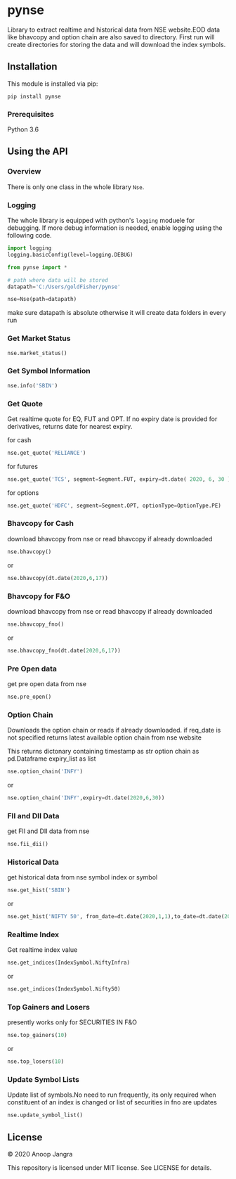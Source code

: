 # pynse

Library to extract realtime and historical data from NSE website.EOD data like bhavcopy and option chain are also saved to directory. First run will create directories for storing the data and will download the index symbols.

## Installation

This module is installed via pip:

```
pip install pynse
```

### Prerequisites

Python 3.6


## Using the API

### Overview
There is only one class in the whole library `Nse`. 

### Logging
The whole library is equipped with python's `logging` moduele for debugging. If more debug information is needed, enable logging using the following code.

```python
import logging
logging.basicConfig(level=logging.DEBUG)
```

```python
from pynse import *

# path where data will be stored
datapath='C:/Users/goldFisher/pynse'

nse=Nse(path=datapath)
```
make sure datapath is absolute otherwise it will create data folders in every run

### Get Market Status

```python
nse.market_status()
```

### Get Symbol Information
```python
nse.info('SBIN')
```

### Get Quote
Get realtime quote for EQ, FUT and OPT. If no expiry date is provided for derivatives, returns date for nearest expiry.

for cash
```python
nse.get_quote('RELIANCE')
```
for futures
```python
nse.get_quote('TCS', segment=Segment.FUT, expiry=dt.date( 2020, 6, 30 ))
```
for options
```python
nse.get_quote('HDFC', segment=Segment.OPT, optionType=OptionType.PE)
```

### Bhavcopy for Cash
download bhavcopy from nse
or
read bhavcopy if already downloaded

```python
nse.bhavcopy()
``` 
or
```python
nse.bhavcopy(dt.date(2020,6,17))
``` 

### Bhavcopy for F&O
download bhavcopy from nse
or
read bhavcopy if already downloaded
```python
nse.bhavcopy_fno()
```
or 
```python
nse.bhavcopy_fno(dt.date(2020,6,17))
```

### Pre Open data
get pre open data from nse
```python
nse.pre_open()
```

### Option Chain

Downloads the option chain or reads if already downloaded.
if req_date is not specified returns latest available option chain from nse website

This returns dictonary containing
timestamp as str
option chain as pd.Dataframe
expiry_list as list
```python
nse.option_chain('INFY')
```
or
```python
nse.option_chain('INFY',expiry=dt.date(2020,6,30))
```

### FII and DII Data
get FII and DII data from nse
```python
nse.fii_dii()
```

### Historical Data
get historical data from nse
symbol index or symbol
```python
nse.get_hist('SBIN')
```
or
```python
nse.get_hist('NIFTY 50', from_date=dt.date(2020,1,1),to_date=dt.date(2020,6,26))
```

### Realtime Index
Get realtime index value
```python
nse.get_indices(IndexSymbol.NiftyInfra)
```
or
```python
nse.get_indices(IndexSymbol.Nifty50)
```

### Top Gainers and Losers
presently works only for SECURITIES IN F&O

```python
nse.top_gainers(10)
```
or
```python
nse.top_losers(10)
```
### Update Symbol Lists
Update list of symbols.No need to run frequently, its only required when constituent of an index is changed or list of securities in fno are updates

```python
nse.update_symbol_list()
```

## License

© 2020 Anoop Jangra

This repository is licensed under MIT license.
See LICENSE for details.
